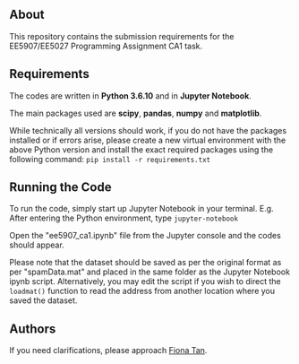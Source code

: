 ## About
This repository contains the submission requirements for the EE5907/EE5027 Programming Assignment CA1 task.

## Requirements
The codes are written in **Python 3.6.10** and in **Jupyter Notebook**.

The main packages used are **scipy**, **pandas**, **numpy** and **matplotlib**. 

While technically all versions should work, if you do not have the packages installed or if errors arise, please create a new virtual environment with the above Python version and install the exact required packages using the following command:
`pip install -r requirements.txt`

## Running the Code
To run the code, simply start up Jupyter Notebook in your terminal.
E.g. After entering the Python environment, type `jupyter-notebook`

Open the "ee5907_ca1.ipynb" file from the Jupyter console and the codes should appear.

Please note that the dataset should be saved as per the original format as per "spamData.mat" and placed in the same folder as the Jupyter Notebook ipynb script.
Alternatively, you may edit the script if you wish to direct the `loadmat()` function to read the address from another location where you saved the dataset.

## Authors
If you need clarifications, please approach [Fiona Tan](tan.f@u.nus.edu).